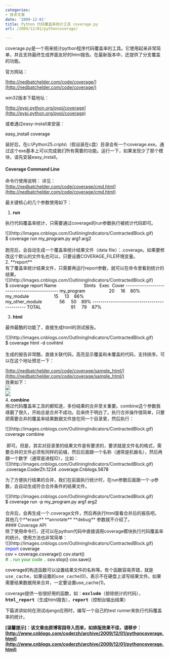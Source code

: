 ```yaml
---
categories:
- 技术文章
date: '2009-12-01'
title: Python 代码覆盖率统计工具 coverage.py
url: /2009/12/01/pythoncoverage/

---
```



coverage.py是一个用来统计python程序代码覆盖率的工具。它使用起来非常简单，并且支持最终生成界面友好的html报告。在最新版本中，还提供了分支覆盖的功能。

官方网站：
  
[http://nedbatchelder.com/code/coverage/](http://nedbatchelder.com/code/coverage/)&nbsp;

win32版本下载地址：
  
[http://pypi.python.org/pypi/coverage](http://pypi.python.org/pypi/coverage)

或者通过easy-install来安装： 

<div class="cnblogs_code">
<div class="cnblogs_code_open" id="cnblogs_code_open_d9d5f156-136f-4093-84fe-ef27e162cb54">
<div><span style="color: #000000;">easy_install&nbsp;coverage</span></div>
</div>
</div>

 装好后，在c:\Python25.cripts\（假设装在c盘）目录会有一个coverage.exe。通过这个exe基本上可以完成我们所有需要的功能。运行一下，如果发现少了那个模块，请先安装easy_install。

#### Coverage Command Line 

命令行使用说明： 详见：[http://nedbatchelder.com/code/coverage/cmd.html](http://nedbatchelder.com/code/coverage/cmd.html)

最关键核心的几个参数使用如下：

1. **run**

执行代码覆盖率统计，只需要通过coverage的run参数执行被统计代码即可。

<div class="cnblogs_code">![](http://images.cnblogs.com/OutliningIndicators/ContractedBlock.gif)<div class="cnblogs_code_open" id="cnblogs_code_open_57e8d8c6-3d18-40ed-a3bd-bbe48d35c5d1"><div><span style="color: #000000;">$&nbsp;coverage&nbsp;run&nbsp;my_program.py&nbsp;arg1&nbsp;arg2</span></div></div></div>
<br />
跑完后，会自动生成一个覆盖率统计结果文件（data file）：.coverage。如果要修改这个默认的文件名也可以，只要设置COVERAGE_FILE环境变量。
<br />
2. **report**
<br />
有了覆盖率统计结果文件，只需要再运行report参数，就可以在命令里看到统计的结果。
<br />
<div class="cnblogs_code">![](http://images.cnblogs.com/OutliningIndicators/ContractedBlock.gif)<div class="cnblogs_code_open" id="cnblogs_code_open_eb354b98-fdbc-4c5f-ad62-5bb225d11017"><div><span style="color: #000000;">$&nbsp;coverage&nbsp;report
Name&nbsp;&nbsp;&nbsp;&nbsp;&nbsp;&nbsp;&nbsp;&nbsp;&nbsp;&nbsp;&nbsp;&nbsp;&nbsp;&nbsp;&nbsp;&nbsp;&nbsp;&nbsp;&nbsp;&nbsp;&nbsp;&nbsp;Stmts&nbsp;&nbsp;&nbsp;Exec&nbsp;&nbsp;Cover
</span><span style="color: #000000;">---------------------------------------------</span><span style="color: #000000;">
my_program&nbsp;&nbsp;&nbsp;&nbsp;&nbsp;&nbsp;&nbsp;&nbsp;&nbsp;&nbsp;&nbsp;&nbsp;&nbsp;&nbsp;&nbsp;&nbsp;&nbsp;&nbsp;&nbsp;</span><span style="color: #000000;">20</span><span style="color: #000000;">&nbsp;&nbsp;&nbsp;&nbsp;&nbsp;</span><span style="color: #000000;">16</span><span style="color: #000000;">&nbsp;&nbsp;&nbsp;&nbsp;</span><span style="color: #000000;">80</span><span style="color: #000000;">%</span><span style="color: #000000;">
my_module&nbsp;&nbsp;&nbsp;&nbsp;&nbsp;&nbsp;&nbsp;&nbsp;&nbsp;&nbsp;&nbsp;&nbsp;&nbsp;&nbsp;&nbsp;&nbsp;&nbsp;&nbsp;&nbsp;&nbsp;</span><span style="color: #000000;">15</span><span style="color: #000000;">&nbsp;&nbsp;&nbsp;&nbsp;&nbsp;</span><span style="color: #000000;">13</span><span style="color: #000000;">&nbsp;&nbsp;&nbsp;&nbsp;</span><span style="color: #000000;">86</span><span style="color: #000000;">%</span><span style="color: #000000;">
my_other_module&nbsp;&nbsp;&nbsp;&nbsp;&nbsp;&nbsp;&nbsp;&nbsp;&nbsp;&nbsp;&nbsp;&nbsp;&nbsp;&nbsp;</span><span style="color: #000000;">56</span><span style="color: #000000;">&nbsp;&nbsp;&nbsp;&nbsp;&nbsp;</span><span style="color: #000000;">50</span><span style="color: #000000;">&nbsp;&nbsp;&nbsp;&nbsp;</span><span style="color: #000000;">89</span><span style="color: #000000;">%</span><span style="color: #000000;">
</span><span style="color: #000000;">---------------------------------------------</span><span style="color: #000000;">
TOTAL&nbsp;&nbsp;&nbsp;&nbsp;&nbsp;&nbsp;&nbsp;&nbsp;&nbsp;&nbsp;&nbsp;&nbsp;&nbsp;&nbsp;&nbsp;&nbsp;&nbsp;&nbsp;&nbsp;&nbsp;&nbsp;&nbsp;&nbsp;&nbsp;</span><span style="color: #000000;">91</span><span style="color: #000000;">&nbsp;&nbsp;&nbsp;&nbsp;&nbsp;</span><span style="color: #000000;">79</span><span style="color: #000000;">&nbsp;&nbsp;&nbsp;&nbsp;</span><span style="color: #000000;">87</span><span style="color: #000000;">%</span></div></div></div>

3. **html**

最帅最酷的功能了，直接生成html的测试报告。

<div class="cnblogs_code">![](http://images.cnblogs.com/OutliningIndicators/ContractedBlock.gif)<div class="cnblogs_code_open" id="cnblogs_code_open_1f694398-3d9e-40b6-83c9-1b345ca3bd9d"><div><span style="color: #000000;">$&nbsp;coverage&nbsp;html&nbsp;</span><span style="color: #000000;">-</span><span style="color: #000000;">d&nbsp;covhtml</span></div></div></div>
<br />
生成的报告非常酷，直接关联代码，高亮显示覆盖和未覆盖的代码，支持排序。可以在这个地址预览一下：
  
[http://nedbatchelder.com/code/coverage/sample_html/](http://nedbatchelder.com/code/coverage/sample_html/)&nbsp;
<br />
效果如下：
<br />
![](http://images.cnblogs.com/cnblogs_com/coderzh/coverage/coverage1.jpg)&nbsp;
<br />
![](http://images.cnblogs.com/cnblogs_com/coderzh/coverage/coverage2.jpg)&nbsp;
<br />
4. **combine**
<br />
用过代码覆盖率工具的都知道，多份结果的合并至关重要。combine这个参数我琢磨了很久，开始总是合并不成功。后来终于明白了。执行合并操作很简单，只要把需要合并的覆盖率结果数据文件放在同一个目录里，然后执行：
<br />
<div class="cnblogs_code">![](http://images.cnblogs.com/OutliningIndicators/ContractedBlock.gif)<div class="cnblogs_code_open" id="cnblogs_code_open_8324b692-6bd2-4c57-997f-9dce465925ac"><div><span style="color: #000000;">coverage&nbsp;combine</span></div></div></div>
<br />
&nbsp;即可。但是，其实对目录里的结果文件是有要求的，要求就是文件名的格式，需要合并的文件必须有同样的前缀，然后后面跟一个名称（通常是机器名），然后再跟一个数字（通常是进程ID），比如：
<div class="cnblogs_code">![](http://images.cnblogs.com/OutliningIndicators/ContractedBlock.gif)<div class="cnblogs_code_open" id="cnblogs_code_open_2a28d3d2-1435-44dd-a179-520b7725a3ae"><div><span style="color: #000000;">.coverage.CoderZh.</span><span style="color: #000000;">1234</span><span style="color: #000000;">
.coverage.Cnblogs.</span><span style="color: #000000;">5678</span></div></div></div>

为了方便执行结果的合并，我们在前面执行统计时，在run参数后面跟一个-p参数，会自动生成符合合并条件的结果文件。

<div class="cnblogs_code">![](http://images.cnblogs.com/OutliningIndicators/ContractedBlock.gif)<div class="cnblogs_code_open" id="cnblogs_code_open_942a2835-7bd5-4874-99eb-07542fb66bcf"><div><span style="color: #000000;">$&nbsp;coverage&nbsp;run&nbsp;</span><span style="color: #000000;">-</span><span style="color: #000000;">p&nbsp;my_program.py&nbsp;arg1&nbsp;arg2</span></div></div></div>
<br />
合并后，会再生成一个.coverage文件，然后再执行html查看合并后的报告吧。
<br />
其他几个**erase** **annotate** **debug** 参数就不介绍了。
<br />
#### Coverage API 
<br />
除了使用命令行，还可以在python代码中直接调用coverage模块执行代码覆盖率的统计。使用方法也非常简单：
<br />
<div class="cnblogs_code">![](http://images.cnblogs.com/OutliningIndicators/ContractedBlock.gif)<div class="cnblogs_code_open" id="cnblogs_code_open_6ee3d71a-bc57-47d8-8632-c520c72ead7b"><div><span style="color: #0000ff;">import</span><span style="color: #000000;">&nbsp;coverage
<br />
cov&nbsp;</span><span style="color: #000000;">=</span><span style="color: #000000;">&nbsp;coverage.coverage()
cov.start()
<br />
</span><span style="color: #008000;">#</span><span style="color: #008000;">&nbsp;..&nbsp;run&nbsp;your&nbsp;code&nbsp;..</span><span style="color: #008000;">
</span><span style="color: #000000;">
cov.stop()
cov.save()</span></div></div></div>

<span style="color: #000000;">coverage</span>的构造函数可以设置结果文件的名称等。有个函数容易弄错，就是<tt>use_cache</tt>，如果设置的<tt>use_cache</tt>(0)，表示不在硬盘上读写结果文件。如果需要结果数据用来合并，一定要设置use_cache(1)。

coverage提供一些很好用的函数，如：<tt style="font-weight: bold;">exclude</tt>（排除统计的代码），<tt style="font-weight: bold;">html_report</tt>（生成html报告），<tt style="font-weight: bold;">report</tt>（控制台输出结果）

下篇讲讲如何在测试django应用时，编写一个自己的test runner来执行代码覆盖率的统计。 

**[温馨提示]：该文章由原博客园导入而来，如排版效果不佳，请移步：[http://www.cnblogs.com/coderzh/archive/2009/12/01/pythoncoverage.html](http://www.cnblogs.com/coderzh/archive/2009/12/01/pythoncoverage.html)**